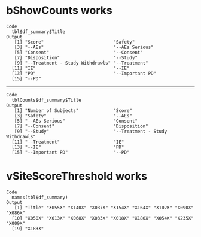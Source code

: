 # bShowCounts works

    Code
      tbl$df_summary$Title
    Output
       [1] "Score"                          "Safety"                        
       [3] "--AEs"                          "--AEs Serious"                 
       [5] "Consent"                        "--Consent"                     
       [7] "Disposition"                    "--Study"                       
       [9] "--Treatment - Study Withdrawls" "--Treatment"                   
      [11] "IE"                             "--IE"                          
      [13] "PD"                             "--Important PD"                
      [15] "--PD"                          

---

    Code
      tblCounts$df_summary$Title
    Output
       [1] "Number of Subjects"             "Score"                         
       [3] "Safety"                         "--AEs"                         
       [5] "--AEs Serious"                  "Consent"                       
       [7] "--Consent"                      "Disposition"                   
       [9] "--Study"                        "--Treatment - Study Withdrawls"
      [11] "--Treatment"                    "IE"                            
      [13] "--IE"                           "PD"                            
      [15] "--Important PD"                 "--PD"                          

# vSiteScoreThreshold works

    Code
      names(tbl$df_summary)
    Output
       [1] "Title" "X055X" "X140X" "X037X" "X154X" "X164X" "X102X" "X090X" "X086X"
      [10] "X050X" "X013X" "X068X" "X033X" "X018X" "X180X" "X054X" "X235X" "X009X"
      [19] "X183X"

